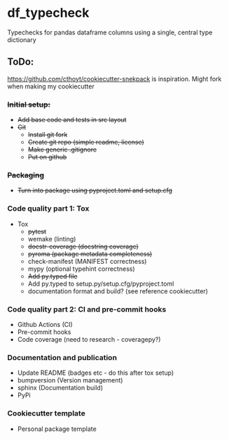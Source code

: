 # df_typecheck

Typechecks for pandas dataframe columns using a single, central type dictionary

## ToDo:

https://github.com/cthoyt/cookiecutter-snekpack is inspiration. Might fork when making my cookiecutter

### ~~Initial setup:~~

- ~~Add base code and tests in src layout~~
- ~~Git~~
  - ~~Install git fork~~
  - ~~Create git repo (simple readme, license)~~
  - ~~Make generic .gitignore~~
  - ~~Put on github~~

### ~~Packaging~~

- ~~Turn into package using pyproject.toml and setup.cfg~~

### Code quality part 1: Tox

- Tox
  - ~~pytest~~
  - wemake (linting)
  - ~~docstr-coverage (docstring coverage)~~
  - ~~pyroma (package metadata completeness)~~
  - check-manifest (MANIFEST correctness)
  - mypy (optional typehint correctness)
  - ~~Add py.typed file~~
  - Add py.typed to setup.py/setup.cfg/pyproject.toml
  - documentation format and build? (see reference cookiecutter)

### Code quality part 2: CI and pre-commit hooks

- Github Actions (CI)
- Pre-commit hooks
- Code coverage (need to research - coveragepy?)

### Documentation and publication

- Update README (badges etc - do this after tox setup)
- bumpversion (Version management)
- sphinx (Documentation build)
- PyPi

### Cookiecutter template

- Personal package template


